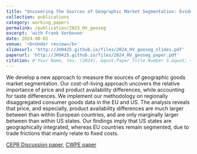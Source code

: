 ```yaml
---
title: "Uncovering the Sources of Geographic Market Segmentation: Evidence from the EU and the US"
collection: publications
category: working_papers
permalink: /publication/2023_HV_geoseg
excerpt: 'with Frank Verboven'
date: 2024-08-02
venue: '<b>Under review</b>'
slidesurl: 'http://JH9425.github.io/files/2024_HV_geoseg_slides.pdf'
paperurl: 'http://JH9425.github.io/files/2024_HV_geoseg_paper.pdf'
citation: #'Your Name, You. (2024). &quot;Paper Title Number 3.&quot; <i>GitHub Journal of Bugs</i>. 1(3).'
---
```


We develop a new approach to measure the sources of geographic goods market segmentation. Our cost-of-living approach uncovers the relative importance of price and product availability differences, while accounting for taste differences. We implement our methodology on regionally disaggregated consumer goods data in the EU and US. The analysis reveals that price, and especially, product availability differences are much larger between than within European countries, and are only marginally larger between than within US states. Our findings imply that US states are geographically integrated, whereas EU countries remain segmented, due to trade frictions that mainly relate to fixed costs.

[CEPR Discussion paper](https://cepr.org/publications/dp18911), [CWPE paper](https://www.econ.cam.ac.uk/research/cwpe-abstracts?cwpe=2402) 
